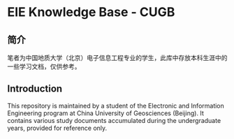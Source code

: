 # EIE Knowledge Base - CUGB

## 简介

笔者为中国地质大学（北京）电子信息工程专业的学生，此库中存放本科生涯中的一些学习文档，仅供参考。

## Introduction

This repository is maintained by a student of the Electronic and Information Engineering program at China University of Geosciences (Beijing). It contains various study documents accumulated during the undergraduate years, provided for reference only.